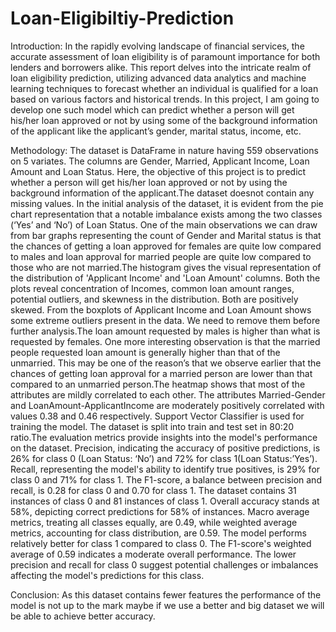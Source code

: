 # Loan-Eligibiltiy-Prediction

Introduction:
In the rapidly evolving landscape of financial services, the accurate assessment of loan eligibility is of paramount importance for both lenders and borrowers alike. This report delves into the intricate realm of loan eligibility prediction, utilizing advanced data analytics and machine learning techniques to forecast whether an individual is qualified for a loan based on various factors and historical trends. In this project, I am going to develop one such model which can predict whether a person will get his/her loan approved or not by using some of the background information of the applicant like the applicant’s gender, marital status, income, etc.

Methodology:
The dataset is DataFrame in nature having 559 observations on 5 variates. The columns are Gender, Married, Applicant Income, Loan Amount and Loan Status. Here, the objective of this project is to predict whether a person will get his/her loan approved or not by using the background information of the applicant.The dataset doesnot contain any missing values.
In the initial analysis of the dataset, it is evident from the pie chart representation that a notable imbalance exists among the two classes (‘Yes’ and ‘No’) of Loan Status. One of the main observations we can draw from bar graphs representing the count of Gender and Marital status is that the chances of getting a loan approved for females are quite low compared to males and loan approval for married people are quite low compared to those who are not married.The histogram gives the visual representation of the distribution of 'Applicant Income' and 'Loan Amount' columns. Both the plots reveal concentration of Incomes, common loan amount ranges, potential outliers, and skewness in the distribution. Both are positively skewed. From the boxplots of Applicant Income and Loan Amount shows some extreme outliers present in the data. We need to remove them before further analysis.The loan amount requested by males is higher than what is requested by females. One more interesting observation is that the married people requested loan amount is generally higher than that of the unmarried. This may be one of the reason’s that we observe earlier that the chances of getting loan approval for a married person are lower than that compared to an unmarried person.The heatmap shows that most of the attributes are mildly correlated to each other. The attributes Married-Gender and LoanAmount-ApplicantIncome are moderately positively correlated with values 0.38 and 0.46 respectively. Support Vector Classifier is used for training the model. The dataset is split into train and test set in 80:20 ratio.The evaluation metrics provide insights into the model's performance on the dataset. Precision, indicating the accuracy of positive predictions, is 26% for class 0 (Loan Status: ‘No’) and 72% for class 1(Loan Status:’Yes’). Recall, representing the model's ability to identify true positives, is 29% for class 0 and 71% for class 1. The F1-score, a balance between precision and recall, is 0.28 for class 0 and 0.70 for class 1. The dataset contains 31 instances of class 0 and 81 instances of class 1. Overall accuracy stands at 58%, depicting correct predictions for 58% of instances. Macro average metrics, treating all classes equally, are 0.49, while weighted average metrics, accounting for class distribution, are 0.59. The model performs relatively better for class 1 compared to class 0. The F1-score's weighted average of 0.59 indicates a moderate overall performance. The lower precision and recall for class 0 suggest potential challenges or imbalances affecting the model's predictions for this class.

Conclusion:
As this dataset contains fewer features the performance of the model is not up to the mark maybe if we use a better and big dataset we will be able to achieve better accuracy.
